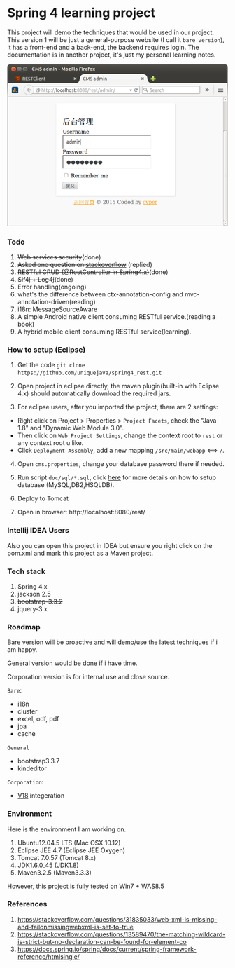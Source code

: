 # Spring 4 learning project
This project will demo the techniques that would be used in our project. This version 1 will be just a general-purpose website (I call it `bare version`), it has a front-end and a back-end, the backend requires login. The documentation is in another project, it's just my personal learning notes.

![login page](doc/images/cms_login.png)

### Todo
1. ~~Web services security~~(done)
2. ~~Asked one question on [stackoverflow](http://stackoverflow.com/questions/28413070/in-spring-mvc-4-1-is-there-any-nonresponsebody-to-return-a-normal-view)~~ (replied)
3. ~~RESTful CRUD (@RestController in Spring4.x)~~(done)
4. ~~Slf4j + Log4j~~(done)
5. Error handling(ongoing)
6. what's the difference between ctx-annotation-config and mvc-annotation-driven(reading)
7. i18n: MessageSourceAware
8. A simple Android native client consuming RESTful service.(reading a book)
9. A hybrid mobile client consuming RESTful service(learning).

### How to setup (Eclipse)
1. Get the code
`git clone https://github.com/uniquejava/spring4_rest.git`

2. Open project in eclipse directly, the maven plugin(built-in with Eclipse 4.x) should automatically download the required jars.

3. For eclipse users, after you imported the project, there are 2 settings:
 * Right click on Project > Properties > `Project Facets`, check the "Java 1.8" and "Dynamic Web Module 3.0".
 * Then click on `Web Project Settings`, change the context root to `rest` or any context root u like.
 * Click `Deployment Assembly`, add a new mapping `/src/main/webapp` <==> `/`.

4. Open `cms.properties`, change your database password there if needed.

5. Run script `doc/sql/*.sql`, click [here](doc/setup_database.md) for more details on how to setup database (MySQL,DB2,HSQLDB).

6. Deploy to Tomcat

7. Open in browser: http://localhost:8080/rest/

### Intellij IDEA Users
Also you can open this project in IDEA but ensure you right click on the pom.xml and mark this project as a Maven project.

### Tech stack
1. Spring 4.x
2. jackson 2.5
1. ~~bootstrap-3.3.2~~
2. jquery-3.x

### Roadmap
Bare version will be proactive and will demo/use the latest techniques if i am happy.

General version would be done if i have time.

Corporation version is for internal use and close source.

`Bare`:
* i18n
* cluster
* excel, odf, pdf
* jpa
* cache

`General`
* bootstrap3.3.7
* kindeditor

`Corporation`:
* [V18](https://github.com/ibmmxlabs/v18) integeration

### Environment
Here is the environment I am working on.

1. Ubuntu12.04.5 LTS (Mac OSX 10.12)
2. Eclipse JEE 4.7 (Eclipse JEE Oxygen)
3. Tomcat 7.0.57 (Tomcat 8.x)
4. JDK1.6.0\_45 (JDK1.8)
5. Maven3.2.5 (Maven3.3.3)

However, this project is fully tested on Win7 + WAS8.5

### References
1. https://stackoverflow.com/questions/31835033/web-xml-is-missing-and-failonmissingwebxml-is-set-to-true
2. https://stackoverflow.com/questions/13589470/the-matching-wildcard-is-strict-but-no-declaration-can-be-found-for-element-co
3. https://docs.spring.io/spring/docs/current/spring-framework-reference/htmlsingle/
